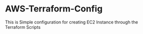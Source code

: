 # AWS-Terraform-Config
This is Simple configuration for creating EC2 Instance through the Terraform Scripts
